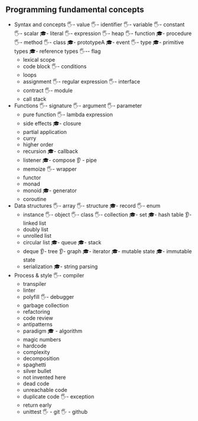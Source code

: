## Programming fundamental concepts

- Syntax and concepts
  🖐- value
  🖐- identifier
  🖐- variable
  🖐- constant
  🖐- scalar
  🎓- literal
  🖐- expression
  🖐- heap
  🖐- function
  🎓- procedure
  🖐- method
  🖐- class
  🎓- prototypeА
  🎓- event
  🖐- type
  🎓- primitive types
  🎓- reference types
  🖐-- flag
  - lexical scope
  - code block
  🖐- conditions
  - loops
  - assignment
  🖐- regular expression
  🖐- interface
  - contract
  🖐- module
  - call stack
- Functions
  🖐- signature
  🖐- argument
  🖐- parameter
  - pure function
  🖐- lambda expression
   - side effects
  🎓- closure
  - partial application
  - curry
  - higher order
  - recursion
  🎓- callback
  - listener
  🎓- compose
  👂 - pipe
  - memoize
  🖐- wrapper
  - functor
  - monad
  - monoid
  🎓- generator
  - coroutine
- Data structures
  🖐- array
  🖐- structure
  🎓- record
  🖐- enum
  - instance
  🖐- object
  🖐- class
  🖐- collection
  🎓- set
  🎓- hash table
  👂- linked list
  - doubly list
  - unrolled list
  - circular list
  🎓- queue
  🎓- stack
  - deque
  👂- tree
  👂- graph
  🎓- iterator
  🎓- mutable state
  🎓- immutable state
  - serialization
  🎓- string parsing
- Process & style
🖐- compiler
  - transpiler
  - linter
  - polyfill
 🖐- debugger
  - garbage collection
  - refactoring
  - code review
  - antipatterns
  - paradigm
 🎓 - algorithm
  - magic numbers
  - hardcode
  - complexity
  - decomposition
  - spaghetti
  - silver bullet
  - not invented here
  - dead code
  - unreachable code
  - duplicate code
  🖐- exception
  - return early
  - unittest
 🖐 - git
 🖐 - github
